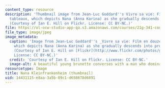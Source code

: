 ```yaml
---
content_type: resource
description: 'Thumbnail image from Jean-Luc Goddard''s Vivre sa vie: Film en douze
  tableaux, which depicts Nana (Anna Karina) as she gradually descends into prostitution.
  (Courtesy of Ian E. Hill on Flickr. License: CC BY-NC.)'
file: https://ol-ocw-studio-app-qa.s3.amazonaws.com/courses/21g-341-contemporary-french-film-and-social-issues-spring-2014/14431115e8aa3a5b89c1d658678d6891_21g-341s14-th.jpg
file_type: image/jpeg
image_metadata:
  caption: 'Image from Jean-Luc Goddard''s _Vivre sa vie: Film en douze tableaux_,
    which depicts Nana (Anna Karina) as she gradually descends into prostitution.
    (Courtesy of Ian E. Hill on [Flickr](http://www.flickr.com/photos/geminicollisionworks/4366022071/).
    License: CC BY-NC.)'
  credit: 'Courtesy of Ian E. Hill on Flickr. License: CC BY-NC.'
  image-alt: A beautiful young brunette converses with a man who dominates the frame.
resourcetype: Image
title: Nana Kleinfrankenheim (thumbnail)
uid: 14431115-e8aa-3a5b-89c1-d658678d6891
---
```

